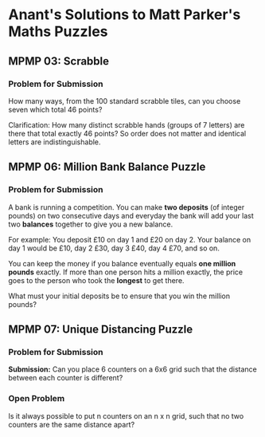 # Anant's Solutions to Matt Parker's Maths Puzzles

## MPMP 03: Scrabble

### Problem for Submission

How many ways, from the 100 standard scrabble tiles, can you choose
seven which total 46 points?

Clarification: How many distinct scrabble hands
(groups of 7 letters) are there that total exactly 46 points? So order does not
matter and identical letters are indistinguishable.

## MPMP 06: Million Bank Balance Puzzle

### Problem for Submission

A bank is running a competition. You can make **two deposits** (of integer
pounds) on two consecutive days and everyday the bank will add your last two
**balances** together to give you a new balance.

For example: You deposit £10 on day 1 and £20 on day 2. Your balance on day 1
would be £10, day 2 £30, day 3 £40, day 4 £70, and so on.

You can keep the money if you balance eventually equals **one million pounds**
exactly. If more than one person hits a million exactly, the price goes to the
person who took the **longest** to get there.

What must your initial deposits be to ensure that you win the million pounds?

## MPMP 07: Unique Distancing Puzzle

### Problem for Submission

**Submission:** Can you place 6 counters on a 6x6 grid such that the distance
between each counter is different?

### Open Problem

Is it always possible to put n counters on an n x n grid, such that no two
counters are the same distance apart?

